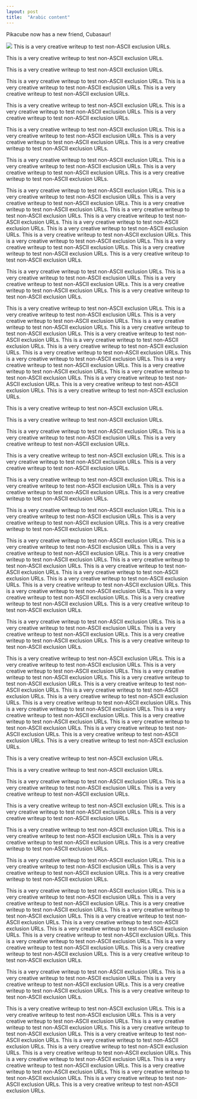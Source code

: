 ```yaml
---
layout: post
title:  "Arabic content"
---
```

Pikacube now has a new friend, Cubasaur!

<img src="{{site.baseurl}}/assets/img/cubasaur.jpg">
This is a very creative writeup to test non-ASCII exclusion URLs.

This is a very creative writeup to test non-ASCII exclusion URLs.

This is a very creative writeup to test non-ASCII exclusion URLs.

This is a very creative writeup to test non-ASCII exclusion URLs.
This is a very creative writeup to test non-ASCII exclusion URLs.
This is a very creative writeup to test non-ASCII exclusion URLs.

This is a very creative writeup to test non-ASCII exclusion URLs.
This is a very creative writeup to test non-ASCII exclusion URLs.
This is a very creative writeup to test non-ASCII exclusion URLs.

This is a very creative writeup to test non-ASCII exclusion URLs.
This is a very creative writeup to test non-ASCII exclusion URLs.
This is a very creative writeup to test non-ASCII exclusion URLs.
This is a very creative writeup to test non-ASCII exclusion URLs.

This is a very creative writeup to test non-ASCII exclusion URLs.
This is a very creative writeup to test non-ASCII exclusion URLs.
This is a very creative writeup to test non-ASCII exclusion URLs.
This is a very creative writeup to test non-ASCII exclusion URLs.

<ins class="adsbygoogle"
     style="display:block"
     data-ad-client="ca-pub-5356814494732193"
     data-ad-slot="9410575371"
     data-ad-format="auto"
     data-full-width-responsive="true"></ins>

This is a very creative writeup to test non-ASCII exclusion URLs.
This is a very creative writeup to test non-ASCII exclusion URLs.
This is a very creative writeup to test non-ASCII exclusion URLs.
This is a very creative writeup to test non-ASCII exclusion URLs.
This is a very creative writeup to test non-ASCII exclusion URLs.
This is a very creative writeup to test non-ASCII exclusion URLs.
This is a very creative writeup to test non-ASCII exclusion URLs.
This is a very creative writeup to test non-ASCII exclusion URLs.
This is a very creative writeup to test non-ASCII exclusion URLs.
This is a very creative writeup to test non-ASCII exclusion URLs.
This is a very creative writeup to test non-ASCII exclusion URLs.
This is a very creative writeup to test non-ASCII exclusion URLs.
This is a very creative writeup to test non-ASCII exclusion URLs.

This is a very creative writeup to test non-ASCII exclusion URLs.
This is a very creative writeup to test non-ASCII exclusion URLs.
This is a very creative writeup to test non-ASCII exclusion URLs.
This is a very creative writeup to test non-ASCII exclusion URLs.
This is a very creative writeup to test non-ASCII exclusion URLs.

This is a very creative writeup to test non-ASCII exclusion URLs.
This is a very creative writeup to test non-ASCII exclusion URLs.
This is a very creative writeup to test non-ASCII exclusion URLs.
This is a very creative writeup to test non-ASCII exclusion URLs.
This is a very creative writeup to test non-ASCII exclusion URLs.
This is a very creative writeup to test non-ASCII exclusion URLs.
This is a very creative writeup to test non-ASCII exclusion URLs.
This is a very creative writeup to test non-ASCII exclusion URLs.
This is a very creative writeup to test non-ASCII exclusion URLs.
This is a very creative writeup to test non-ASCII exclusion URLs.
This is a very creative writeup to test non-ASCII exclusion URLs.
This is a very creative writeup to test non-ASCII exclusion URLs.
This is a very creative writeup to test non-ASCII exclusion URLs.
This is a very creative writeup to test non-ASCII exclusion URLs.
This is a very creative writeup to test non-ASCII exclusion URLs.
This is a very creative writeup to test non-ASCII exclusion URLs.

This is a very creative writeup to test non-ASCII exclusion URLs.

This is a very creative writeup to test non-ASCII exclusion URLs.

This is a very creative writeup to test non-ASCII exclusion URLs.
This is a very creative writeup to test non-ASCII exclusion URLs.
This is a very creative writeup to test non-ASCII exclusion URLs.

This is a very creative writeup to test non-ASCII exclusion URLs.
This is a very creative writeup to test non-ASCII exclusion URLs.
This is a very creative writeup to test non-ASCII exclusion URLs.

This is a very creative writeup to test non-ASCII exclusion URLs.
This is a very creative writeup to test non-ASCII exclusion URLs.
This is a very creative writeup to test non-ASCII exclusion URLs.
This is a very creative writeup to test non-ASCII exclusion URLs.

This is a very creative writeup to test non-ASCII exclusion URLs.
This is a very creative writeup to test non-ASCII exclusion URLs.
This is a very creative writeup to test non-ASCII exclusion URLs.
This is a very creative writeup to test non-ASCII exclusion URLs.

This is a very creative writeup to test non-ASCII exclusion URLs.
This is a very creative writeup to test non-ASCII exclusion URLs.
This is a very creative writeup to test non-ASCII exclusion URLs.
This is a very creative writeup to test non-ASCII exclusion URLs.
This is a very creative writeup to test non-ASCII exclusion URLs.
This is a very creative writeup to test non-ASCII exclusion URLs.
This is a very creative writeup to test non-ASCII exclusion URLs.
This is a very creative writeup to test non-ASCII exclusion URLs.
This is a very creative writeup to test non-ASCII exclusion URLs.
This is a very creative writeup to test non-ASCII exclusion URLs.
This is a very creative writeup to test non-ASCII exclusion URLs.
This is a very creative writeup to test non-ASCII exclusion URLs.
This is a very creative writeup to test non-ASCII exclusion URLs.

This is a very creative writeup to test non-ASCII exclusion URLs.
This is a very creative writeup to test non-ASCII exclusion URLs.
This is a very creative writeup to test non-ASCII exclusion URLs.
This is a very creative writeup to test non-ASCII exclusion URLs.
This is a very creative writeup to test non-ASCII exclusion URLs.

This is a very creative writeup to test non-ASCII exclusion URLs.
This is a very creative writeup to test non-ASCII exclusion URLs.
This is a very creative writeup to test non-ASCII exclusion URLs.
This is a very creative writeup to test non-ASCII exclusion URLs.
This is a very creative writeup to test non-ASCII exclusion URLs.
This is a very creative writeup to test non-ASCII exclusion URLs.
This is a very creative writeup to test non-ASCII exclusion URLs.
This is a very creative writeup to test non-ASCII exclusion URLs.
This is a very creative writeup to test non-ASCII exclusion URLs.
This is a very creative writeup to test non-ASCII exclusion URLs.
This is a very creative writeup to test non-ASCII exclusion URLs.
This is a very creative writeup to test non-ASCII exclusion URLs.
This is a very creative writeup to test non-ASCII exclusion URLs.
This is a very creative writeup to test non-ASCII exclusion URLs.
This is a very creative writeup to test non-ASCII exclusion URLs.
This is a very creative writeup to test non-ASCII exclusion URLs.

This is a very creative writeup to test non-ASCII exclusion URLs.

This is a very creative writeup to test non-ASCII exclusion URLs.

This is a very creative writeup to test non-ASCII exclusion URLs.
This is a very creative writeup to test non-ASCII exclusion URLs.
This is a very creative writeup to test non-ASCII exclusion URLs.

This is a very creative writeup to test non-ASCII exclusion URLs.
This is a very creative writeup to test non-ASCII exclusion URLs.
This is a very creative writeup to test non-ASCII exclusion URLs.

This is a very creative writeup to test non-ASCII exclusion URLs.
This is a very creative writeup to test non-ASCII exclusion URLs.
This is a very creative writeup to test non-ASCII exclusion URLs.
This is a very creative writeup to test non-ASCII exclusion URLs.

This is a very creative writeup to test non-ASCII exclusion URLs.
This is a very creative writeup to test non-ASCII exclusion URLs.
This is a very creative writeup to test non-ASCII exclusion URLs.
This is a very creative writeup to test non-ASCII exclusion URLs.

This is a very creative writeup to test non-ASCII exclusion URLs.
This is a very creative writeup to test non-ASCII exclusion URLs.
This is a very creative writeup to test non-ASCII exclusion URLs.
This is a very creative writeup to test non-ASCII exclusion URLs.
This is a very creative writeup to test non-ASCII exclusion URLs.
This is a very creative writeup to test non-ASCII exclusion URLs.
This is a very creative writeup to test non-ASCII exclusion URLs.
This is a very creative writeup to test non-ASCII exclusion URLs.
This is a very creative writeup to test non-ASCII exclusion URLs.
This is a very creative writeup to test non-ASCII exclusion URLs.
This is a very creative writeup to test non-ASCII exclusion URLs.
This is a very creative writeup to test non-ASCII exclusion URLs.
This is a very creative writeup to test non-ASCII exclusion URLs.

This is a very creative writeup to test non-ASCII exclusion URLs.
This is a very creative writeup to test non-ASCII exclusion URLs.
This is a very creative writeup to test non-ASCII exclusion URLs.
This is a very creative writeup to test non-ASCII exclusion URLs.
This is a very creative writeup to test non-ASCII exclusion URLs.

This is a very creative writeup to test non-ASCII exclusion URLs.
This is a very creative writeup to test non-ASCII exclusion URLs.
This is a very creative writeup to test non-ASCII exclusion URLs.
This is a very creative writeup to test non-ASCII exclusion URLs.
This is a very creative writeup to test non-ASCII exclusion URLs.
This is a very creative writeup to test non-ASCII exclusion URLs.
This is a very creative writeup to test non-ASCII exclusion URLs.
This is a very creative writeup to test non-ASCII exclusion URLs.
This is a very creative writeup to test non-ASCII exclusion URLs.
This is a very creative writeup to test non-ASCII exclusion URLs.
This is a very creative writeup to test non-ASCII exclusion URLs.
This is a very creative writeup to test non-ASCII exclusion URLs.
This is a very creative writeup to test non-ASCII exclusion URLs.
This is a very creative writeup to test non-ASCII exclusion URLs.
This is a very creative writeup to test non-ASCII exclusion URLs.
